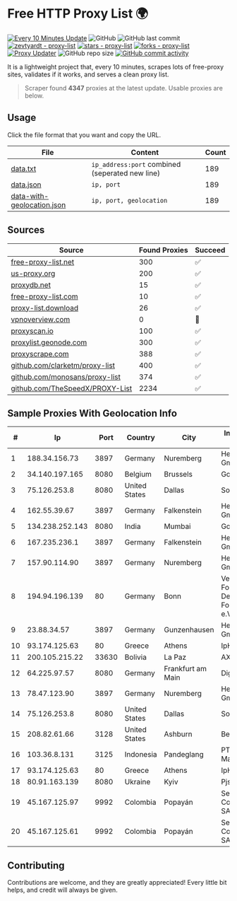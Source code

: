 
# Free HTTP Proxy List 🌍

[![Every 10 Minutes Update](https://github.com/mertguvencli/http-proxy-list/actions/workflows/main.yml/badge.svg?branch=main)](https://github.com/mertguvencli/http-proxy-list/actions/workflows/main.yml)
![GitHub](https://img.shields.io/github/license/mertguvencli/http-proxy-list)
![GitHub last commit](https://img.shields.io/github/last-commit/mertguvencli/http-proxy-list)
[![zevtyardt - proxy-list](https://img.shields.io/static/v1?label=zevtyardt&message=proxy-list&color=blue&logo=github)](https://github.com/zevtyardt/proxy-list "Go to GitHub repo")
[![stars - proxy-list](https://img.shields.io/github/stars/zevtyardt/proxy-list?style=social)](https://github.com/zevtyardt/proxy-list)
[![forks - proxy-list](https://img.shields.io/github/forks/zevtyardt/proxy-list?style=social)](https://github.com/zevtyardt/proxy-list)
[![Proxy Updater](https://github.com/zevtyardt/proxy-list/workflows/Proxy%20Updater/badge.svg)](https://github.com/zevtyardt/proxy-list/actions?query=workflow:"Proxy+Updater")
![GitHub repo size](https://img.shields.io/github/repo-size/zevtyardt/proxy-list)
[![GitHub commit activity](https://img.shields.io/github/commit-activity/m/zevtyardt/proxy-list?logo=commits)](https://github.com/zevtyardt/proxy-list/commits/main)

It is a lightweight project that, every 10 minutes, scrapes lots of free-proxy sites, validates if it works, and serves a clean proxy list.

> Scraper found **4347** proxies at the latest update. Usable proxies are below.

## Usage

Click the file format that you want and copy the URL.

|File|Content|Count|
|----|-------|-----|
|[data.txt](https://raw.githubusercontent.com/mertguvencli/http-proxy-list/main/proxy-list/data.txt)|`ip_address:port` combined (seperated new line)|189|
|[data.json](https://raw.githubusercontent.com/mertguvencli/http-proxy-list/main/proxy-list/data.json)|`ip, port`|189|
|[data-with-geolocation.json](https://raw.githubusercontent.com/mertguvencli/http-proxy-list/main/proxy-list/data-with-geolocation.json)|`ip, port, geolocation`|189|

## Sources

|Source|Found Proxies|Succeed|
|------|-------------|-------|
|[free-proxy-list.net](https://free-proxy-list.net)|300|✅|
|[us-proxy.org](https://www.us-proxy.org)|200|✅|
|[proxydb.net](http://proxydb.net)|15|✅|
|[free-proxy-list.com](https://free-proxy-list.com/?page=&port=&type%5B%5D=http&type%5B%5D=https&up_time=0&search=Search)|10|✅|
|[proxy-list.download](https://www.proxy-list.download/HTTP)|26|✅|
|[vpnoverview.com](https://vpnoverview.com/privacy/anonymous-browsing/free-proxy-servers)|0|🚫|
|[proxyscan.io](https://www.proxyscan.io)|100|✅|
|[proxylist.geonode.com](https://proxylist.geonode.com/api/proxy-list?limit=300&page=1&sort_by=lastChecked&sort_type=desc&protocols=http,https)|300|✅|
|[proxyscrape.com](https://api.proxyscrape.com/v2/?request=displayproxies&protocol=http&timeout=10000&country=all&ssl=all&anonymity=all)|388|✅|
|[github.com/clarketm/proxy-list](https://raw.githubusercontent.com/clarketm/proxy-list/master/proxy-list-raw.txt)|400|✅|
|[github.com/monosans/proxy-list](https://raw.githubusercontent.com/monosans/proxy-list/main/proxies/http.txt)|374|✅|
|[github.com/TheSpeedX/PROXY-List](https://raw.githubusercontent.com/TheSpeedX/PROXY-List/master/http.txt)|2234|✅|


## Sample Proxies With Geolocation Info

|#|Ip|Port|Country|City|Internet Service Provider|
|-|--|----|-------|----|-------------------------|
|1|188.34.156.73|3897|Germany|Nuremberg|Hetzner Online GmbH|
|2|34.140.197.165|8080|Belgium|Brussels|Google LLC|
|3|75.126.253.8|8080|United States|Dallas|SoftLayer|
|4|162.55.39.67|3897|Germany|Falkenstein|Hetzner Online GmbH|
|5|134.238.252.143|8080|India|Mumbai|Google LLC|
|6|167.235.236.1|3897|Germany|Falkenstein|Hetzner Online GmbH|
|7|157.90.114.90|3897|Germany|Nuremberg|Hetzner Online GmbH|
|8|194.94.196.139|80|Germany|Bonn|Verein zur Foerderung eines Deutschen Forschungsnetzes e.V.|
|9|23.88.34.57|3897|Germany|Gunzenhausen|Hetzner Online GmbH|
|10|93.174.125.63|80|Greece|Athens|IpHost P.C.|
|11|200.105.215.22|33630|Bolivia|La Paz|AXS Bolivia S. A.|
|12|64.225.97.57|8080|Germany|Frankfurt am Main|DigitalOcean, LLC|
|13|78.47.123.90|3897|Germany|Nuremberg|Hetzner Online GmbH|
|14|75.126.253.8|8080|United States|Dallas|SoftLayer|
|15|208.82.61.66|3128|United States|Ashburn|Bernardi Sounds|
|16|103.36.8.131|3125|Indonesia|Pandeglang|PT Awinet Global Mandiri|
|17|93.174.125.63|80|Greece|Athens|IpHost P.C.|
|18|80.91.163.139|8080|Ukraine|Kyiv|Pjsc Datagroup|
|19|45.167.125.97|9992|Colombia|Popayán|Sepcom Comunicaciones SAS|
|20|45.167.125.61|9992|Colombia|Popayán|Sepcom Comunicaciones SAS|



## Contributing

Contributions are welcome, and they are greatly appreciated! Every
little bit helps, and credit will always be given.

